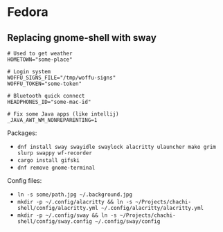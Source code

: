 # Fedora

## Replacing gnome-shell with sway

```
# Used to get weather
HOMETOWN="some-place"

# Login system
WOFFU_SIGNS_FILE="/tmp/woffu-signs"
WOFFU_TOKEN="some-token"

# Bluetooth quick connect
HEADPHONES_ID="some-mac-id"

# Fix some Java apps (like intellij)
_JAVA_AWT_WM_NONREPARENTING=1
```

Packages:

- `dnf install sway swayidle swaylock alacritty ulauncher mako grim slurp swappy wf-recorder`
- `cargo install gifski`
- `dnf remove gnome-terminal`

Config files:

- `ln -s some/path.jpg ~/.background.jpg`
- `mkdir -p ~/.config/alacritty && ln -s ~/Projects/chachi-shell/config/alacritty.yml ~/.config/alacritty/alacritty.yml`
- `mkdir -p ~/.config/sway && ln -s ~/Projects/chachi-shell/config/sway.config ~/.config/sway/config`
